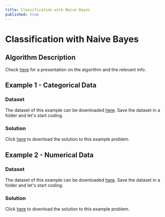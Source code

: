 ```yaml
---
title: Classification with Naive Bayes
published: true
---
```


# Classification with Naive Bayes

## Algorithm Description
Check <a target="_blank" href="{{site.baseurl}}/presentations/NaiveBayes.pdf">here</a>
for a presentation on the algorithm and the relevant info.

## Example 1 - Categorical Data
### Dataset
The dataset of this example can be downloaded
<a target="_blank" href="{{site.dataurl}}/NaiveBayes/traffic.csv">here</a>.
Save the dataset in a folder and let's start coding.

### Solution
Click <a target="_blank" href="{{site.dataurl}}/NaiveBayes/naive_bayes.py">here</a>
to download the solution to this example problem.

## Example 2 - Numerical Data
### Dataset
The dataset of this example can be downloaded
<a target="_blank" href="{{site.dataurl}}/NaiveBayes/data.csv">here</a>.
Save the dataset in a folder and let's start coding.

### Solution
Click <a target="_blank" href="{{site.dataurl}}/NaiveBayes/naive_bayes_full.py">here</a>
to download the solution to this example problem.

